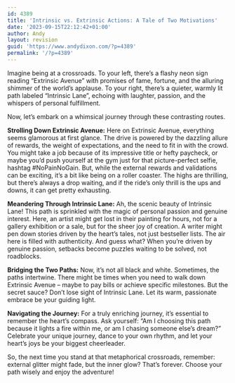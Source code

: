 ```yaml
---
id: 4389
title: 'Intrinsic vs. Extrinsic Actions: A Tale of Two Motivations'
date: '2023-09-15T22:12:42+01:00'
author: Andy
layout: revision
guid: 'https://www.andydixon.com/?p=4389'
permalink: '/?p=4389'
---
```


Imagine being at a crossroads. To your left, there’s a flashy neon sign reading “Extrinsic Avenue” with promises of fame, fortune, and the alluring shimmer of the world’s applause. To your right, there’s a quieter, warmly lit path labeled “Intrinsic Lane”, echoing with laughter, passion, and the whispers of personal fulfillment.

Now, let’s embark on a whimsical journey through these contrasting routes.

**Strolling Down Extrinsic Avenue:** Here on Extrinsic Avenue, everything seems glamorous at first glance. The drive is powered by the dazzling allure of rewards, the weight of expectations, and the need to fit in with the crowd. You might take a job because of its impressive title or hefty paycheck, or maybe you’d push yourself at the gym just for that picture-perfect selfie, hashtag #NoPainNoGain. But, while the external rewards and validations can be exciting, it’s a bit like being on a roller coaster. The highs are thrilling, but there’s always a drop waiting, and if the ride’s only thrill is the ups and downs, it can get pretty exhausting.

**Meandering Through Intrinsic Lane:** Ah, the scenic beauty of Intrinsic Lane! This path is sprinkled with the magic of personal passion and genuine interest. Here, an artist might get lost in their painting for hours, not for a gallery exhibition or a sale, but for the sheer joy of creation. A writer might pen down stories driven by the heart’s tales, not just bestseller lists. The air here is filled with authenticity. And guess what? When you’re driven by genuine passion, setbacks become puzzles waiting to be solved, not roadblocks.

**Bridging the Two Paths:** Now, it’s not all black and white. Sometimes, the paths intertwine. There might be times when you need to walk down Extrinsic Avenue – maybe to pay bills or achieve specific milestones. But the secret sauce? Don’t lose sight of Intrinsic Lane. Let its warm, passionate embrace be your guiding light.

**Navigating the Journey:** For a truly enriching journey, it’s essential to remember the heart’s compass. Ask yourself: “Am I choosing this path because it lights a fire within me, or am I chasing someone else’s dream?” Celebrate your unique journey, dance to your own rhythm, and let your heart’s joys be your biggest cheerleader.

So, the next time you stand at that metaphorical crossroads, remember: external glitter might fade, but the inner glow? That’s forever. Choose your path wisely and enjoy the adventure!